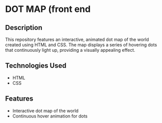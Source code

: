 # DOT MAP (front end 

## Description
This repository features an interactive, animated dot map of the world created using HTML and CSS. The map displays a series of hovering dots that continuously light up, providing a visually appealing effect.

## Technologies Used
- HTML
- CSS

## Features
- Interactive dot map of the world
- Continuous hover animation for dots
